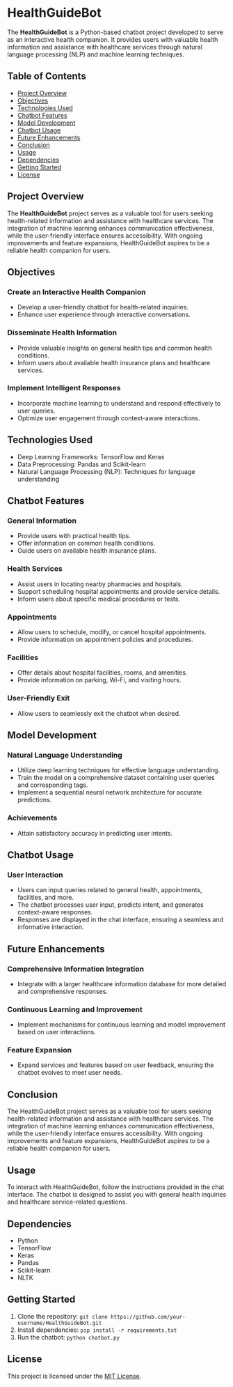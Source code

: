 # HealthGuideBot

The **HealthGuideBot** is a Python-based chatbot project developed to serve as an interactive health companion. It provides users with valuable health information and assistance with healthcare services through natural language processing (NLP) and machine learning techniques.

## Table of Contents
- [Project Overview](#project-overview)
- [Objectives](#objectives)
- [Technologies Used](#technologies-used)
- [Chatbot Features](#chatbot-features)
- [Model Development](#model-development)
- [Chatbot Usage](#chatbot-usage)
- [Future Enhancements](#future-enhancements)
- [Conclusion](#conclusion)
- [Usage](#usage)
- [Dependencies](#dependencies)
- [Getting Started](#getting-started)
- [License](#license)

## Project Overview

The **HealthGuideBot** project serves as a valuable tool for users seeking health-related information and assistance with healthcare services. The integration of machine learning enhances communication effectiveness, while the user-friendly interface ensures accessibility. With ongoing improvements and feature expansions, HealthGuideBot aspires to be a reliable health companion for users.

## Objectives

### Create an Interactive Health Companion

- Develop a user-friendly chatbot for health-related inquiries.
- Enhance user experience through interactive conversations.

### Disseminate Health Information

- Provide valuable insights on general health tips and common health conditions.
- Inform users about available health insurance plans and healthcare services.

### Implement Intelligent Responses

- Incorporate machine learning to understand and respond effectively to user queries.
- Optimize user engagement through context-aware interactions.

## Technologies Used

- Deep Learning Frameworks: TensorFlow and Keras
- Data Preprocessing: Pandas and Scikit-learn
- Natural Language Processing (NLP): Techniques for language understanding

## Chatbot Features

### General Information

- Provide users with practical health tips.
- Offer information on common health conditions.
- Guide users on available health insurance plans.

### Health Services

- Assist users in locating nearby pharmacies and hospitals.
- Support scheduling hospital appointments and provide service details.
- Inform users about specific medical procedures or tests.

### Appointments

- Allow users to schedule, modify, or cancel hospital appointments.
- Provide information on appointment policies and procedures.

### Facilities

- Offer details about hospital facilities, rooms, and amenities.
- Provide information on parking, Wi-Fi, and visiting hours.

### User-Friendly Exit

- Allow users to seamlessly exit the chatbot when desired.

## Model Development

### Natural Language Understanding

- Utilize deep learning techniques for effective language understanding.
- Train the model on a comprehensive dataset containing user queries and corresponding tags.
- Implement a sequential neural network architecture for accurate predictions.

### Achievements

- Attain satisfactory accuracy in predicting user intents.

## Chatbot Usage

### User Interaction

- Users can input queries related to general health, appointments, facilities, and more.
- The chatbot processes user input, predicts intent, and generates context-aware responses.
- Responses are displayed in the chat interface, ensuring a seamless and informative interaction.

## Future Enhancements

### Comprehensive Information Integration

- Integrate with a larger healthcare information database for more detailed and comprehensive responses.

### Continuous Learning and Improvement

- Implement mechanisms for continuous learning and model improvement based on user interactions.

### Feature Expansion

- Expand services and features based on user feedback, ensuring the chatbot evolves to meet user needs.

## Conclusion

The HealthGuideBot project serves as a valuable tool for users seeking health-related information and assistance with healthcare services. The integration of machine learning enhances communication effectiveness, while the user-friendly interface ensures accessibility. With ongoing improvements and feature expansions, HealthGuideBot aspires to be a reliable health companion for users.

## Usage

To interact with HealthGuideBot, follow the instructions provided in the chat interface. The chatbot is designed to assist you with general health inquiries and healthcare service-related questions.

## Dependencies

- Python
- TensorFlow
- Keras
- Pandas
- Scikit-learn
- NLTK

## Getting Started

1. Clone the repository: `git clone https://github.com/your-username/HealthGuideBot.git`
2. Install dependencies: `pip install -r requirements.txt`
3. Run the chatbot: `python chatbot.py`

## License

This project is licensed under the [MIT License](LICENSE).
